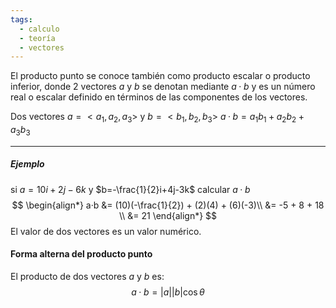 ```yaml
---
tags:
  - calculo
  - teoría
  - vectores
---
```

El producto punto se conoce también como producto escalar o producto inferior,  donde 2 vectores $a$ y $b$ se denotan mediante $a·b$ y es un número real o escalar definido en términos de las componentes de los vectores.

Dos vectores $a=<a_1,a_2,a_3>$ y $b=<b_1,b_2,b_3>$
$a·b = a_1b_1 + a_2b_2 + a_3b_3$
***
##### Ejemplo
si $a=10i+2j-6k$ y $b=-\frac{1}{2}i+4j-3k$ calcular $a·b$
$$
\begin{align*}
a·b &= (10)(-\frac{1}{2}) + (2)(4) + (6)(-3)\\
&= -5 + 8 + 18 \\
&= 21
\end{align*}
$$
El valor de dos vectores es un valor numérico.

#### Forma alterna del producto punto
El producto de dos vectores $a$ y $b$ es:
$$a·b = |a||b|\cos\theta$$
